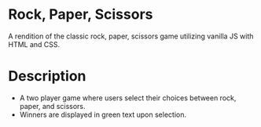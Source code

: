 # Rock, Paper, Scissors

A rendition of the classic rock, paper, scissors game utilizing vanilla JS with HTML and CSS.

# Description
- A two player game where users select their choices between rock, paper, and scissors.
- Winners are displayed in green text upon selection.


